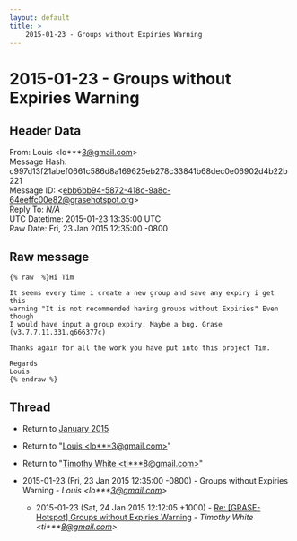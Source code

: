 ```yaml
---
layout: default
title: >
    2015-01-23 - Groups without Expiries Warning
---
```


# 2015-01-23 - Groups without Expiries Warning

## Header Data

From: Louis \<lo***3@gmail.com\><br>
Message Hash: c997d13f21abef0661c586d8a169625eb278c33841b68dec0e06902d4b22b221<br>
Message ID: \<ebb6bb94-5872-418c-9a8c-64eeffc00e82@grasehotspot.org\><br>
Reply To: _N/A_<br>
UTC Datetime: 2015-01-23 13:35:00 UTC<br>
Raw Date: Fri, 23 Jan 2015 12:35:00 -0800<br>

## Raw message

```
{% raw  %}Hi Tim

It seems every time i create a new group and save any expiry i get this 
warning "It is not recommended having groups without Expiries" Even though 
I would have input a group expiry. Maybe a bug. Grase 
(v3.7.7.11.331.g666377c)

Thanks again for all the work you have put into this project Tim.

Regards
Louis
{% endraw %}
```

## Thread

+ Return to [January 2015](/archive/2015/01)

+ Return to "[Louis <lo***3<span>@</span>gmail.com>](/authors/lo___3_at_gmail_com)"
+ Return to "[Timothy White <ti***8<span>@</span>gmail.com>](/authors/ti___8_at_gmail_com)"

+ 2015-01-23 (Fri, 23 Jan 2015 12:35:00 -0800) - Groups without Expiries Warning - _Louis \<lo***3@gmail.com\>_
  + 2015-01-23 (Sat, 24 Jan 2015 12:12:05 +1000) - [Re: [GRASE-Hotspot] Groups without Expiries Warning](/archive/2015/01/303c4ea8bb4a8e7c9dc96632ca1343e80d6c4480db77f2e5124b032a6f4f0d9f) - _Timothy White \<ti***8@gmail.com\>_

